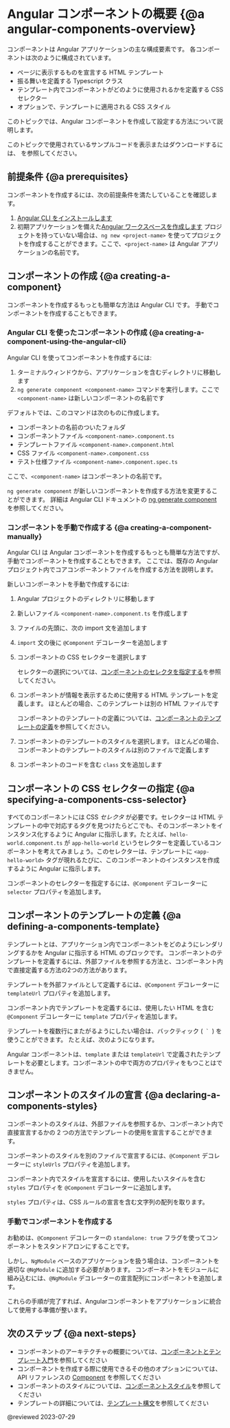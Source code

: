 # Angular コンポーネントの概要 {@a angular-components-overview}

コンポーネントは Angular アプリケーションの主な構成要素です。
各コンポーネントは次のように構成されています。

* ページに表示するものを宣言する HTML テンプレート
* 振る舞いを定義する Typescript クラス
* テンプレート内でコンポーネントがどのように使用されるかを定義する CSS セレクター
* オプションで、テンプレートに適用される CSS スタイル

このトピックでは、Angular コンポーネントを作成して設定する方法について説明します。

<div class="alert is-helpful">

このトピックで使用されているサンプルコードを表示またはダウンロードするには、<live-example></live-example> を参照してください。

</div>

## 前提条件 {@a prerequisites}

コンポーネントを作成するには、次の前提条件を満たしていることを確認します。

1. [Angular CLI をインストールします](guide/setup-local#install-the-angular-cli)
1. 初期アプリケーションを備えた[Angular ワークスペースを作成します](guide/setup-local#create-a-workspace-and-initial-application)
   プロジェクトを持っていない場合は、`ng new <project-name>` を使ってプロジェクトを作成することができます。ここで、`<project-name>` は Angular アプリケーションの名前です。

## コンポーネントの作成 {@a creating-a-component}

コンポーネントを作成するもっとも簡単な方法は Angular CLI です。
手動でコンポーネントを作成することもできます。

### Angular CLI を使ったコンポーネントの作成 {@a creating-a-component-using-the-angular-cli}

Angular CLI を使ってコンポーネントを作成するには:

1. ターミナルウィンドウから、アプリケーションを含むディレクトリに移動します
1. `ng generate component <component-name>` コマンドを実行します。ここで `<component-name>` は新しいコンポーネントの名前です

デフォルトでは、このコマンドは次のものに作成します。

* コンポーネントの名前のついたフォルダ
* コンポーネントファイル `<component-name>.component.ts`
* テンプレートファイル `<component-name>.component.html`
* CSS ファイル `<component-name>.component.css`
* テスト仕様ファイル `<component-name>.component.spec.ts`

ここで、`<component-name>` はコンポーネントの名前です。

<div class="alert is-helpful">

`ng generate component` が新しいコンポーネントを作成する方法を変更することができます。
詳細は Angular CLI ドキュメントの [ng generate component](cli/generate#component-command) を参照してください。

</div>

### コンポーネントを手動で作成する {@a creating-a-component-manually}

Angular CLI は Angular コンポーネントを作成するもっとも簡単な方法ですが、手動でコンポーネントを作成することもできます。
ここでは、既存の Angular プロジェクト内でコアコンポーネントファイルを作成する方法を説明します。

新しいコンポーネントを手動で作成するには:

1. Angular プロジェクトのディレクトリに移動します
1. 新しいファイル `<component-name>.component.ts` を作成します
1. ファイルの先頭に、次の import 文を追加します

   <code-example
        path="component-overview/src/app/component-overview/component-overview.component.ts"
        region="import">
   </code-example>

1. `import`  文の後に `@Component` デコレーターを追加します

   <code-example
        path="component-overview/src/app/component-overview/component-overview.component.ts"
        region="decorator-skeleton">
   </code-example>

1. コンポーネントの CSS セレクターを選択します

   <code-example
        path="component-overview/src/app/component-overview/component-overview.component.ts"
        region="selector">
   </code-example>

   セレクターの選択については、[コンポーネントのセレクタを指定する](#specifying-a-components-css-selector)を参照してください。

1. コンポーネントが情報を表示するために使用する HTML テンプレートを定義します。
   ほとんどの場合、このテンプレートは別の HTML ファイルです

   <code-example
        path="component-overview/src/app/component-overview/component-overview.component.ts"
        region="templateUrl">
   </code-example>

   コンポーネントのテンプレートの定義については、[コンポーネントのテンプレートの定義](#defining-a-components-template)を参照してください。

1. コンポーネントのテンプレートのスタイルを選択します。
   ほとんどの場合、コンポーネントのテンプレートのスタイルは別のファイルで定義します

   <code-example
        path="component-overview/src/app/component-overview/component-overview.component.ts"
        region="decorator">
   </code-example>

1. コンポーネントのコードを含む `class` 文を追加します

   <code-example
        path="component-overview/src/app/component-overview/component-overview.component.ts"
        region="class">
   </code-example>

## コンポーネントの CSS セレクターの指定 {@a specifying-a-components-css-selector}

すべてのコンポーネントには CSS _セレクタ_ が必要です。セレクターは HTML テンプレートの中で対応するタグを見つけたらどこでも、そのコンポーネントをインスタンス化するように Angular に指示します。たとえば、`hello-world.component.ts` が `app-hello-world` というセレクターを定義しているコンポーネントを考えてみましょう。このセレクターは、テンプレートに `<app-hello-world>` タグが現れるたびに、このコンポーネントのインスタンスを作成するように Angular に指示します。

コンポーネントのセレクターを指定するには、`@Component` デコレーターに `selector` プロパティを追加します。

<code-example
    path="component-overview/src/app/component-overview/component-overview.component.ts"
    region="selector">
</code-example>

## コンポーネントのテンプレートの定義 {@a defining-a-components-template}

テンプレートとは、アプリケーション内でコンポーネントをどのようにレンダリングするかを Angular に指示する HTML のブロックです。
コンポーネントのテンプレートを定義するには、外部ファイルを参照する方法と、コンポーネント内で直接定義する方法の2つの方法があります。

テンプレートを外部ファイルとして定義するには、`@Component` デコレーターに `templateUrl` プロパティを追加します。

<code-example
    path="component-overview/src/app/component-overview/component-overview.component.ts"
    region="templateUrl">
</code-example>

コンポーネント内でテンプレートを定義するには、使用したい HTML を含む `@Component` デコレーターに `template` プロパティを追加します。

<code-example
    path="component-overview/src/app/component-overview/component-overview.component.1.ts"
    region="template">
</code-example>

テンプレートを複数行にまたがるようにしたい場合は、バックティック (<code> ` </code>) を使うことができます。
たとえば、次のようになります。

<code-example
    path="component-overview/src/app/component-overview/component-overview.component.2.ts"
    region="templatebacktick">
</code-example>

<div class="alert is-helpful">

Angular コンポーネントは、`template` または `templateUrl` で定義されたテンプレートを必要とします。コンポーネントの中で両方のプロパティをもつことはできません。

</div>

## コンポーネントのスタイルの宣言 {@a declaring-a-components-styles}

コンポーネントのスタイルは、外部ファイルを参照するか、コンポーネント内で直接宣言するかの 2 つの方法でテンプレートの使用を宣言することができます。

コンポーネントのスタイルを別のファイルで宣言するには、`@Component` デコレーターに `styleUrls` プロパティを追加します。

<code-example
    path="component-overview/src/app/component-overview/component-overview.component.ts"
    region="decorator">
</code-example>

コンポーネント内でスタイルを宣言するには、使用したいスタイルを含む `styles` プロパティを `@Component` デコレーターに追加します。

<code-example
    path="component-overview/src/app/component-overview/component-overview.component.3.ts"
    region="styles">
</code-example>

`styles` プロパティは、CSS ルールの宣言を含む文字列の配列を取ります。

### 手動でコンポーネントを作成する

お勧めは、`@Component` デコレーターの `standalone: true` フラグを使ってコンポーネントをスタンドアロンにすることです。

<code-example path="component-overview/src/app/component-overview/component-overview.component.4.ts" region="standalonedeclaration"></code-example>

しかし、`NgModule` ベースのアプリケーションを扱う場合は、コンポーネントを適切な `@NgModule` に追加する必要があります。
コンポーネントをモジュールに組み込むには、`@NgModule` デコレーターの宣言配列にコンポーネントを追加します。

<code-example path="component-overview/src/app/component-overview/component-overview.module.ts" region="componentmoduledeclaration"></code-example>

これらの手順が完了すれば、Angularコンポーネントをアプリケーションに統合して使用する準備が整います。


## 次のステップ {@a next-steps}

* コンポーネントのアーキテクチャの概要については、[コンポーネントとテンプレート入門](guide/architecture-components)を参照してください
* コンポーネントを作成する際に使用できるその他のオプションについては、API リファレンスの [Component](api/core/Component) を参照してください
* コンポーネントのスタイルについては、[コンポーネントスタイル](guide/component-styles)を参照してください
* テンプレートの詳細については、[テンプレート構文](guide/template-syntax)を参照してください

@reviewed 2023-07-29
